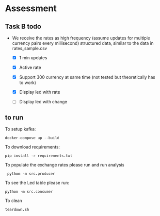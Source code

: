# Assessment

## Task B todo
- We receive the rates as high frequency (assume updates for multiple
currency pairs every millisecond) structured data, similar to the data
in rates_sample.csv
  - [x] 1 min updates
  - [x] Active rate
  - [x] Support 300 currency at same time (not tested but theoretically has to work)
  - [x] Display led with rate
  - [ ] Display led with change 


## to run

To setup kafka:
```shell
docker-compose up --build
```
To download requirements:
```shell
pip install -r requirements.txt
```
To populate the exchange rates please run and run analysis
```shell
 python -m src.producer
```
To see the Led table please run:
```shell
python -m src.consumer
```

To clean 
```shell
teardown.sh
```

